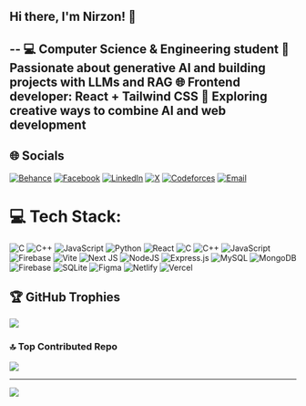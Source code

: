 ## Hi there, I'm Nirzon! 👋
--
💻 Computer Science & Engineering student
🤖 Passionate about generative AI and building projects with LLMs and RAG
🌐 Frontend developer: React + Tailwind CSS
🚀 Exploring creative ways to combine AI and web development
--
## 🌐 Socials

[![Behance](https://img.shields.io/badge/Behance-1769ff?logo=behance&logoColor=white)](https://behance.net/nirzon)
[![Facebook](https://img.shields.io/badge/Facebook-%231877F2.svg?logo=Facebook&logoColor=white)](https://facebook.com/tohedul.islam.nirzon)
[![LinkedIn](https://img.shields.io/badge/LinkedIn-%230077B5.svg?logo=linkedin&logoColor=white)](https://linkedin.com/in/tohedul-islam-nirzon)
[![X](https://img.shields.io/badge/X-black.svg?logo=X&logoColor=white)](https://x.com/nirzon)
[![Codeforces](https://img.shields.io/badge/Codeforces-1F8ACB?logo=codeforces&logoColor=white)](https://codeforces.com/profile/nirzon)
[![Email](https://img.shields.io/badge/Email-D14836?logo=gmail&logoColor=white)](mailto:Tohedulaks@gmail.com)



# 💻 Tech Stack:
![C](https://img.shields.io/badge/c-%2300599C.svg?style=for-the-badge&logo=c&logoColor=white) ![C++](https://img.shields.io/badge/c++-%2300599C.svg?style=for-the-badge&logo=c%2B%2B&logoColor=white) ![JavaScript](https://img.shields.io/badge/javascript-%23323330.svg?style=for-the-badge&logo=javascript&logoColor=%23F7DF1E) ![Python](https://img.shields.io/badge/python-3670A0?style=for-the-badge&logo=python&logoColor=ffdd54) ![React](https://img.shields.io/badge/react-%2320232a.svg?style=for-the-badge&logo=react&logoColor=%2361DAFB) ![C](https://img.shields.io/badge/c-%2300599C.svg?style=for-the-badge&logo=c&logoColor=white) ![C++](https://img.shields.io/badge/c++-%2300599C.svg?style=for-the-badge&logo=c%2B%2B&logoColor=white) ![JavaScript](https://img.shields.io/badge/javascript-%23323330.svg?style=for-the-badge&logo=javascript&logoColor=%23F7DF1E) ![Firebase](https://img.shields.io/badge/firebase-%23039BE5.svg?style=for-the-badge&logo=firebase) ![Vite](https://img.shields.io/badge/vite-%23646CFF.svg?style=for-the-badge&logo=vite&logoColor=white) ![Next JS](https://img.shields.io/badge/Next-black?style=for-the-badge&logo=next.js&logoColor=white) ![NodeJS](https://img.shields.io/badge/node.js-6DA55F?style=for-the-badge&logo=node.js&logoColor=white) ![Express.js](https://img.shields.io/badge/express.js-%23404d59.svg?style=for-the-badge&logo=express&logoColor=%2361DAFB) ![MySQL](https://img.shields.io/badge/mysql-4479A1.svg?style=for-the-badge&logo=mysql&logoColor=white) ![MongoDB](https://img.shields.io/badge/MongoDB-%234ea94b.svg?style=for-the-badge&logo=mongodb&logoColor=white) ![Firebase](https://img.shields.io/badge/firebase-a08021?style=for-the-badge&logo=firebase&logoColor=ffcd34) ![SQLite](https://img.shields.io/badge/sqlite-%2307405e.svg?style=for-the-badge&logo=sqlite&logoColor=white) ![Figma](https://img.shields.io/badge/figma-%23F24E1E.svg?style=for-the-badge&logo=figma&logoColor=white) ![Netlify](https://img.shields.io/badge/netlify-%23000000.svg?style=for-the-badge&logo=netlify&logoColor=#00C7B7) ![Vercel](https://img.shields.io/badge/vercel-%23000000.svg?style=for-the-badge&logo=vercel&logoColor=white)

## 🏆 GitHub Trophies
![](https://github-profile-trophy.vercel.app/?username=TOHEDUL-ISLAM&theme=radical&no-frame=false&no-bg=true&margin-w=4)

### 🔝 Top Contributed Repo
![](https://github-contributor-stats.vercel.app/api?username=TOHEDUL-ISLAM&limit=5&theme=dark&combine_all_yearly_contributions=true)

---
[![](https://visitcount.itsvg.in/api?id=TOHEDUL-ISLAM&icon=0&color=0)](https://visitcount.itsvg.in)

<!-- Proudly created with GPRM ( https://gprm.itsvg.in ) -->
